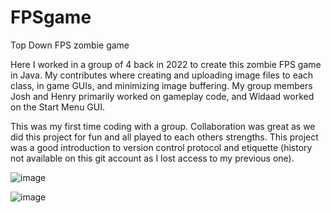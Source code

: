 # FPSgame
Top Down FPS zombie game

Here I worked in a group of 4 back in 2022 to create this zombie FPS game in Java. My contributes where creating and uploading image files to each class, in game GUIs, and minimizing image buffering. My group members Josh and Henry primarily worked on gameplay code, and Widaad worked on the Start Menu GUI.

This was my first time coding with a group. Collaboration was great as we did this project for fun and all played to each others strengths. This project was a good introduction to version control protocol and etiquette (history not available on this git account as I lost access to my previous one). 


![image](https://github.com/user-attachments/assets/6b9805f3-d155-4b19-9f98-62dbcfec0b7e)


![image](https://github.com/user-attachments/assets/9025b70f-5849-481a-a9bf-3595b5096364)

